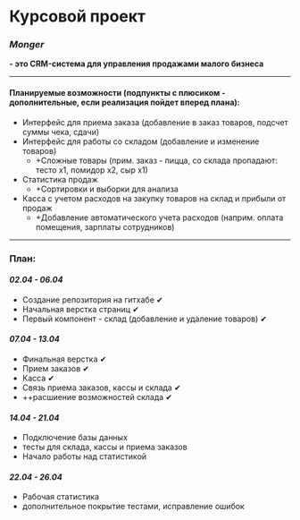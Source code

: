 # Курсовой проект
### ***Monger***
**- это CRM-система для управления продажами малого бизнеса**

***
#### Планируемые возможности (подпункты с плюсиком - дополнительные, если реализация пойдет вперед плана):
- Интерфейс для приема заказа (добавление в заказ товаров, подсчет суммы чека, сдачи)
- Интерфейс для работы со складом (добавление и изменение товаров)
  - +Сложные товары (прим. заказ - пицца, со склада пропадают: тесто х1, помидор х2, сыр х1)
- Статистика продаж
  - +Сортировки и выборки для анализа
- Касса с учетом расходов на закупку товаров на склад и прибыли от продаж
  - +Добавление автоматического учета расходов (наприм. оплата помещения, зарплаты сотрудников)

***
### План:

#### ***02.04 - 06.04***
- Создание репозитория на гитхабе ✔
- Начальная верстка страниц ✔
- Первый компонент - склад (добавление и удаление товаров) ✔

#### ***07.04 - 13.04***
- Финальная верстка ✔
- Прием заказов ✔
- Касса ✔
- Связь приема заказов, кассы и склада ✔
- ++расшиение возможностей склада ✔

#### ***14.04 - 21.04***
- Подключение базы данных
- тесты для склада, кассы и приема заказов
- Начало работы над статистикой

#### ***22.04 - 26.04***
- Рабочая статистика
- дополнительное покрытие тестами, исправление ошибок
